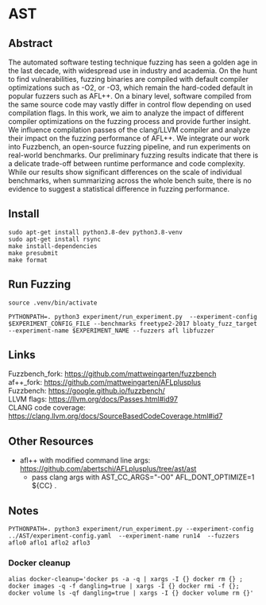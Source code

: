 # AST

## Abstract 

The automated software testing technique fuzzing has seen a golden age in
the last decade, with widespread use in industry and academia. On the hunt
to find vulnerabilities, fuzzing binaries are compiled with default compiler
optimizations such as -O2, or -O3, which remain the hard-coded default in
popular fuzzers such as AFL++. On a binary level, software compiled from
the same source code may vastly differ in control flow depending on used
compilation flags. In this work, we aim to analyze the impact of different
compiler optimizations on the fuzzing process and provide further insight.
We influence compilation passes of the clang/LLVM compiler and analyze
their impact on the fuzzing performance of AFL++. We integrate our work
into Fuzzbench, an open-source fuzzing pipeline, and run experiments on
real-world benchmarks. Our preliminary fuzzing results indicate that there
is a delicate trade-off between runtime performance and code complexity.
While our results show significant differences on the scale of individual
benchmarks, when summarizing across the whole bench suite, there is no
evidence to suggest a statistical difference in fuzzing performance.

## Install
```
sudo apt-get install python3.8-dev python3.8-venv
sudo apt-get install rsync
make install-dependencies
make presubmit
make format
```




## Run Fuzzing
```
source .venv/bin/activate
```

```
PYTHONPATH=. python3 experiment/run_experiment.py  --experiment-config $EXPERIMENT_CONFIG_FILE --benchmarks freetype2-2017 bloaty_fuzz_target --experiment-name $EXPERIMENT_NAME --fuzzers afl libfuzzer 
```


## Links
Fuzzbench_fork: https://github.com/mattweingarten/fuzzbench <br />
af++_fork: https://github.com/mattweingarten/AFLplusplus <br />
Fuzzbench: https://google.github.io/fuzzbench/ <br />
LLVM flags: https://llvm.org/docs/Passes.html#id97 <br />
CLANG code coverage: https://clang.llvm.org/docs/SourceBasedCodeCoverage.html#id7 <br />

## Other Resources
- afl++ with modified command line args: https://github.com/abertschi/AFLplusplus/tree/ast/ast
  - pass clang args with AST_CC_ARGS="-O0" AFL_DONT_OPTIMIZE=1 ${CC} .

## Notes

```
PYTHONPATH=. python3 experiment/run_experiment.py --experiment-config ../AST/experiment-config.yaml  --experiment-name run14  --fuzzers aflo0 aflo1 aflo2 aflo3  
```

### Docker cleanup
```
alias docker-cleanup='docker ps -a -q | xargs -I {} docker rm {} ; docker images -q -f dangling=true | xargs -I {} docker rmi -f {}; docker volume ls -qf dangling=true | xargs -I {} docker volume rm {}'

```
